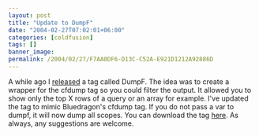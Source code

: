 ```yaml
---
layout: post
title: "Update to DumpF"
date: "2004-02-27T07:02:01+06:00"
categories: [coldfusion]
tags: []
banner_image: 
permalink: /2004/02/27/F7AA0DF6-D13C-C52A-E921D1212A92886D
---
```


A while ago I <a href="http://www.camdenfamily.com/morpheus/blog/index.cfm?mode=entry&entry=395FBDF1-B095-E6F0-1C0D45520E77684D">released</a> a tag called DumpF. The idea was to create a wrapper for the cfdump tag so you could filter the output. It allowed you to show only the top X rows of a query or an array for example. I've updated the tag to mimic Bluedragon's cfdump tag. If you do not pass a var to dumpf, it will now dump all scopes. You can download the tag <a href="http://www.camdenfamily.com/morpheus/downloads/dumpf.zip">here</a>. As always, any suggestions are welcome.
